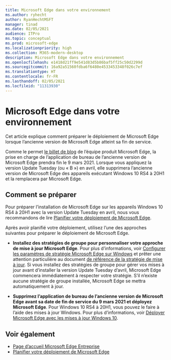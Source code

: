 ```yaml
---
title: Microsoft Edge dans votre environnement
ms.author: ryhecht
author: RyanHechtMSFT
manager: tinad
ms.date: 02/05/2021
audience: ITPro
ms.topic: conceptual
ms.prod: microsoft-edge
ms.localizationpriority: high
ms.collection: M365-modern-desktop
description: Microsoft Edge dans votre environnement
ms.openlocfilehash: e1418d21ff9e541d83d5b86baf5ff25c50d2299d
ms.sourcegitcommit: 16a92a51560fdba6f6480e4533453348f026c7ef
ms.translationtype: HT
ms.contentlocale: fr-FR
ms.lasthandoff: 02/05/2021
ms.locfileid: "11313930"
---
```

# Microsoft Edge dans votre environnement

Cet article explique comment préparer le déploiement de Microsoft Edge lorsque l’ancienne version de Microsoft Edge atteint sa fin de service.

Comme le permet [le billet de blog](https://aka.ms/EdgeLegacyEOS) de l’équipe produit Microsoft Edge, la prise en charge de l’application de bureau de l’ancienne version de Microsoft Edge prendra fin le 9 mars 2021. Lorsque vous appliquez la version Update Tuesday (ou « B ») en avril, elle supprimera l’ancienne version de Microsoft Edge des appareils exécutant Windows 10 RS4 à 20H1 et la remplacera par Microsoft Edge.

## Comment se préparer

Pour préparer l’installation de Microsoft Edge sur les appareils Windows 10 RS4 à 20H1 avec la version Update Tuesday en avril, nous vous recommandons de lire [Planifier votre déploiement de Microsoft Edge](deploy-edge-plan-deployment.md).

Après avoir planifié votre déploiement, utilisez l’une des approches suivantes pour préparer le déploiement de Microsoft Edge.

- **Installez des stratégies de groupe pour personnaliser votre approche de mise à jour Microsoft Edge**. Pour plus d’informations, voir [Configurer les paramètres de stratégie Microsoft Edge sur Windows](configure-microsoft-edge.md) et prêter une attention particulière au document [de référence de la stratégie de mise à jour](microsoft-edge-update-policies.md). Si vous installez des stratégies de groupe pour gérer vos mises à jour avant d’installer la version Update Tuesday d’avril, Microsoft Edge commencera immédiatement à respecter votre stratégie. S’il n’existe aucune stratégie de groupe installée, Microsoft Edge se mettra automatiquement à jour.

- **Supprimez l’application de bureau de l’ancienne version de Microsoft Edge avant sa date de fin de service du 9 mars 2021 et déployez Microsoft Edge**. Pour Windows 10 RS4 à 20H1, vous pouvez le faire à l’aide des mises à jour Windows. Pour plus d’informations, voir [Déployer Microsoft Edge avec les mises à jour Windows 10](deploy-edge-with-windows-10-updates.md).

## Voir également

- [Page d’accueil Microsoft Edge Entreprise](https://aka.ms/EdgeEnterprise)
- [Planifier votre déploiement de Microsoft Edge](deploy-edge-plan-deployment.md)